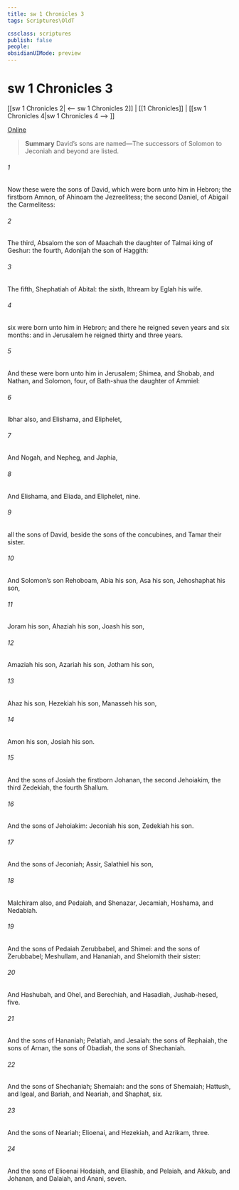 ```yaml
---
title: sw 1 Chronicles 3
tags: Scriptures\OldT

cssclass: scriptures
publish: false
people:
obsidianUIMode: preview
---
```


# sw 1 Chronicles 3
[[sw 1 Chronicles 2| <-- sw 1 Chronicles 2]] | [[1 Chronicles]] | [[sw 1 Chronicles 4|sw 1 Chronicles 4 --> ]]

[Online](https://churchofjesuschrist.org/study/scriptures/ot/1-chr/3?lang=eng)

> __Summary__
David’s sons are named—The successors of Solomon to Jeconiah and beyond are listed.

###### 1 
Now these were the sons of David, which were born unto him in Hebron; the firstborn Amnon, of Ahinoam the Jezreelitess; the second Daniel, of Abigail the Carmelitess:

###### 2 
The third, Absalom the son of Maachah the daughter of Talmai king of Geshur: the fourth, Adonijah the son of Haggith:

###### 3 
The fifth, Shephatiah of Abital: the sixth, Ithream by Eglah his wife.

###### 4 
 six were born unto him in Hebron; and there he reigned seven years and six months: and in Jerusalem he reigned thirty and three years.

###### 5 
And these were born unto him in Jerusalem; Shimea, and Shobab, and Nathan, and Solomon, four, of Bath-shua the daughter of Ammiel:

###### 6 
Ibhar also, and Elishama, and Eliphelet,

###### 7 
And Nogah, and Nepheg, and Japhia,

###### 8 
And Elishama, and Eliada, and Eliphelet, nine.

###### 9 
 all the sons of David, beside the sons of the concubines, and Tamar their sister.

###### 10 
And Solomon’s son  Rehoboam, Abia his son, Asa his son, Jehoshaphat his son,

###### 11 
Joram his son, Ahaziah his son, Joash his son,

###### 12 
Amaziah his son, Azariah his son, Jotham his son,

###### 13 
Ahaz his son, Hezekiah his son, Manasseh his son,

###### 14 
Amon his son, Josiah his son.

###### 15 
And the sons of Josiah  the firstborn Johanan, the second Jehoiakim, the third Zedekiah, the fourth Shallum.

###### 16 
And the sons of Jehoiakim: Jeconiah his son, Zedekiah his son.

###### 17 
And the sons of Jeconiah; Assir, Salathiel his son,

###### 18 
Malchiram also, and Pedaiah, and Shenazar, Jecamiah, Hoshama, and Nedabiah.

###### 19 
And the sons of Pedaiah  Zerubbabel, and Shimei: and the sons of Zerubbabel; Meshullam, and Hananiah, and Shelomith their sister:

###### 20 
And Hashubah, and Ohel, and Berechiah, and Hasadiah, Jushab-hesed, five.

###### 21 
And the sons of Hananiah; Pelatiah, and Jesaiah: the sons of Rephaiah, the sons of Arnan, the sons of Obadiah, the sons of Shechaniah.

###### 22 
And the sons of Shechaniah; Shemaiah: and the sons of Shemaiah; Hattush, and Igeal, and Bariah, and Neariah, and Shaphat, six.

###### 23 
And the sons of Neariah; Elioenai, and Hezekiah, and Azrikam, three.

###### 24 
And the sons of Elioenai  Hodaiah, and Eliashib, and Pelaiah, and Akkub, and Johanan, and Dalaiah, and Anani, seven.

